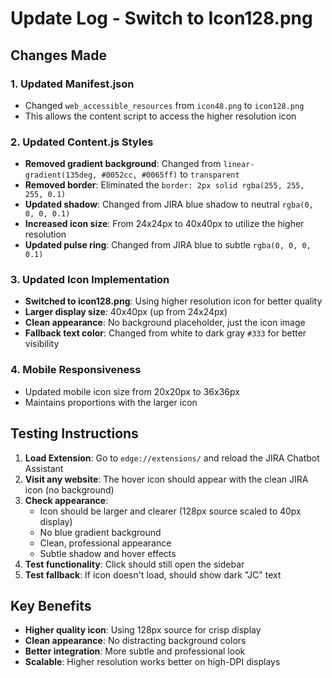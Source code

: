 # Update Log - Switch to Icon128.png

## Changes Made

### 1. Updated Manifest.json
- Changed `web_accessible_resources` from `icon48.png` to `icon128.png`
- This allows the content script to access the higher resolution icon

### 2. Updated Content.js Styles
- **Removed gradient background**: Changed from `linear-gradient(135deg, #0052cc, #0065ff)` to `transparent`
- **Removed border**: Eliminated the `border: 2px solid rgba(255, 255, 255, 0.1)`
- **Updated shadow**: Changed from JIRA blue shadow to neutral `rgba(0, 0, 0, 0.1)`
- **Increased icon size**: From 24x24px to 40x40px to utilize the higher resolution
- **Updated pulse ring**: Changed from JIRA blue to subtle `rgba(0, 0, 0, 0.1)`

### 3. Updated Icon Implementation
- **Switched to icon128.png**: Using higher resolution icon for better quality
- **Larger display size**: 40x40px (up from 24x24px)
- **Clean appearance**: No background placeholder, just the icon image
- **Fallback text color**: Changed from white to dark gray `#333` for better visibility

### 4. Mobile Responsiveness
- Updated mobile icon size from 20x20px to 36x36px
- Maintains proportions with the larger icon

## Testing Instructions

1. **Load Extension**: Go to `edge://extensions/` and reload the JIRA Chatbot Assistant
2. **Visit any website**: The hover icon should appear with the clean JIRA icon (no background)
3. **Check appearance**:
   - Icon should be larger and clearer (128px source scaled to 40px display)
   - No blue gradient background
   - Clean, professional appearance
   - Subtle shadow and hover effects
4. **Test functionality**: Click should still open the sidebar
5. **Test fallback**: If icon doesn't load, should show dark "JC" text

## Key Benefits

- **Higher quality icon**: Using 128px source for crisp display
- **Clean appearance**: No distracting background colors
- **Better integration**: More subtle and professional look
- **Scalable**: Higher resolution works better on high-DPI displays
